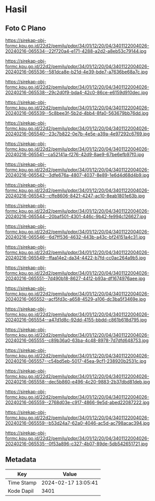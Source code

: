 # Hasil

## Foto C Plano

https://sirekap-obj-formc.kpu.go.id/22d2/pemilu/pdpr/34/01/12/20/04/3401122004026-20240216-065534--22f720a4-e171-4288-a2d2-a8eb53c79144.jpg

https://sirekap-obj-formc.kpu.go.id/22d2/pemilu/pdpr/34/01/12/20/04/3401122004026-20240216-065536--581dca8e-b21d-4e39-bde7-a7636be68a7c.jpg

https://sirekap-obj-formc.kpu.go.id/22d2/pemilu/pdpr/34/01/12/20/04/3401122004026-20240216-065538--29c2d0f9-bda4-42c0-86ce-e6159d910dec.jpg

https://sirekap-obj-formc.kpu.go.id/22d2/pemilu/pdpr/34/01/12/20/04/3401122004026-20240216-065539--5c8bee3f-5b2d-4bb4-8fa0-563679bb76dd.jpg

https://sirekap-obj-formc.kpu.go.id/22d2/pemilu/pdpr/34/01/12/20/04/3401122004026-20240216-065540--23c7b822-0e7b-4e5e-a39a-4e97292c6769.jpg

https://sirekap-obj-formc.kpu.go.id/22d2/pemilu/pdpr/34/01/12/20/04/3401122004026-20240216-065541--ca52141a-f276-42d9-8ae9-67be6efb97f0.jpg

https://sirekap-obj-formc.kpu.go.id/22d2/pemilu/pdpr/34/01/12/20/04/3401122004026-20240216-065542--3dfe676a-4807-4037-8e89-1e6d4d68d4b9.jpg

https://sirekap-obj-formc.kpu.go.id/22d2/pemilu/pdpr/34/01/12/20/04/3401122004026-20240216-065543--cffe8606-8421-4247-ac10-8eab1801e63b.jpg

https://sirekap-obj-formc.kpu.go.id/22d2/pemilu/pdpr/34/01/12/20/04/3401122004026-20240216-065544--20baf501-4301-446c-9b42-fe994c126627.jpg

https://sirekap-obj-formc.kpu.go.id/22d2/pemilu/pdpr/34/01/12/20/04/3401122004026-20240216-065546--6d7ff536-4632-443b-a43c-bf24151a4c31.jpg

https://sirekap-obj-formc.kpu.go.id/22d2/pemilu/pdpr/34/01/12/20/04/3401122004026-20240216-065549--ffaa14e2-da34-4422-b7fd-cc0ac264a9b5.jpg

https://sirekap-obj-formc.kpu.go.id/22d2/pemilu/pdpr/34/01/12/20/04/3401122004026-20240216-065551--7d490b18-8627-4412-b93a-df1674976aee.jpg

https://sirekap-obj-formc.kpu.go.id/22d2/pemilu/pdpr/34/01/12/20/04/3401122004026-20240216-065552--acf5fd3c-a658-4529-a106-dc3ba5f3469e.jpg

https://sirekap-obj-formc.kpu.go.id/22d2/pemilu/pdpr/34/01/12/20/04/3401122004026-20240216-065554--a47d1d8c-92dd-4155-bbdd-c861b618d795.jpg

https://sirekap-obj-formc.kpu.go.id/22d2/pemilu/pdpr/34/01/12/20/04/3401122004026-20240216-065555--c89b36a0-63ba-4c48-8978-7d7dfd648753.jpg

https://sirekap-obj-formc.kpu.go.id/22d2/pemilu/pdpr/34/01/12/20/04/3401122004026-20240216-065557--c54bd5eb-5017-45ea-9cf1-238920b2531c.jpg

https://sirekap-obj-formc.kpu.go.id/22d2/pemilu/pdpr/34/01/12/20/04/3401122004026-20240216-065558--dec5b860-e496-4c20-9883-2b37dbd81deb.jpg

https://sirekap-obj-formc.kpu.go.id/22d2/pemilu/pdpr/34/01/12/20/04/3401122004026-20240216-065559--2768d03e-c917-4866-9e5d-abed22087222.jpg

https://sirekap-obj-formc.kpu.go.id/22d2/pemilu/pdpr/34/01/12/20/04/3401122004026-20240216-065559--b53d24a7-62a0-4046-ac5d-ac798acac394.jpg

https://sirekap-obj-formc.kpu.go.id/22d2/pemilu/pdpr/34/01/12/20/04/3401122004026-20240216-065535--0f53a896-c327-4b07-89de-5db542651721.jpg


## Metadata

| Key        | Value               |
| ---------- | ------------------- |
| Time Stamp | 2024-02-17 13:05:41 |
| Kode Dapil | 3401                |



